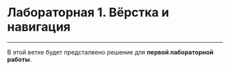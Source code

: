 # Лабораторная 1. Вёрстка и навигация
-----------------
В этой ветке будет предсталвено решение для **первой лабораторной работы**.
